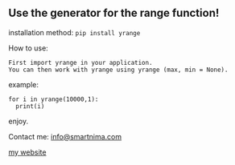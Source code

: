 Use the generator for the range function!
----------------------
installation method:
```pip install yrange```

How to use:
```
First import yrange in your application.
You can then work with yrange using yrange (max, min = None).
```

example:
```
for i in yrange(10000,1):
  print(i)
```

enjoy.

Contact me: info@smartnima.com

[my website](https://smartnima.com)
